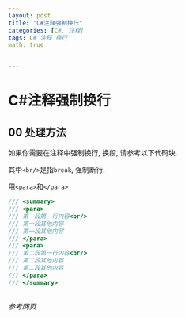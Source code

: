 ```yaml
---
layout: post
title: "C#注释强制换行"
categories: [C#, 注释]
tags: C# 注释 换行
math: true


---
```


# C#注释强制换行

## 00 处理方法

如果你需要在注释中强制换行, 换段, 请参考以下代码块.

其中`<br/>`是指`break`, 强制断行.

用`<para>`和`</para>`

```c#
/// <summary>
/// <para>
/// 第一段第一行内容<br/>
/// 第一段其他内容
/// 第一段其他内容
/// </para>
/// <para>
/// 第二段第一行内容<br/>
/// 第二段其他内容
/// 第二段其他内容
/// </para>
/// </summary>
```



## 

###### 参考网页

